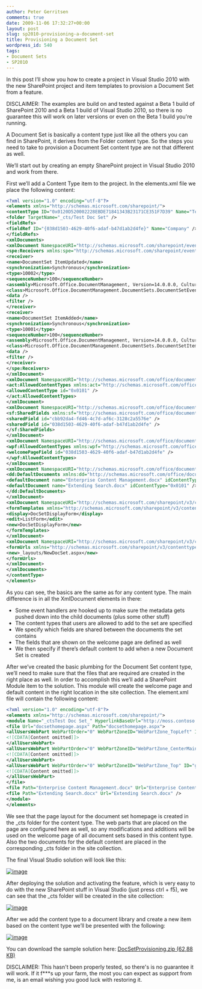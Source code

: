 ```yaml
---
author: Peter Gerritsen
comments: true
date: 2009-11-06 17:32:27+00:00
layout: post
slug: sp2010-provisioning-a-document-set
title: Provisioning a Document Set
wordpress_id: 540
tags:
- Document Sets
- SP2010
---
```


In this post I’ll show you how to create a project in Visual Studio 2010 with the new SharePoint project and item templates to provision a Document Set from a feature.

DISCLAIMER: The examples are build on and tested against a Beta 1 build of SharePoint 2010 and a Beta 1 build of Visual Studio 2010, so there is no guarantee this will work on later versions or even on the Beta 1 build you're running.

A Document Set is basically a content type just like all the others you can find in SharePoint, it derives from the Folder content type. So the steps you need to take to provision a Document Set content type are not that different as well.

We’ll start out by creating an empty SharePoint project in Visual Studio 2010 and work from there.

First we’ll add a Content Type item to the project. In the elements.xml file we place the following content:
```xml
<?xml version="1.0" encoding="utf-8"?>
<elements xmlns="http://schemas.microsoft.com/sharepoint/">
<contentType ID="0x0120D520002228EBDE71841343B23171CE351F7D39" Name="Test Doc Set" Group="Document Set Content Types" Version="2" ProgId="SharePoint.DocumentSet">
<folder TargetName="_cts/Test Doc Set" />
<fieldRefs>
<fieldRef ID="{038d1503-4629-40f6-adaf-b47d1ab2d4fe}" Name="Company" />
</fieldRefs>
<xmlDocuments>
<xmlDocument NamespaceURI="http://schemas.microsoft.com/sharepoint/events">
<spe:Receivers xmlns:spe="http://schemas.microsoft.com/sharepoint/events">
<receiver>
<name>DocumentSet ItemUpdated</name>
<synchronization>Synchronous</synchronization>
<type>10002</type>
<sequenceNumber>100</sequenceNumber>
<assembly>Microsoft.Office.DocumentManagement, Version=14.0.0.0, Culture=neutral, PublicKeyToken=71e9bce111e9429c</assembly>
<class>Microsoft.Office.DocumentManagement.DocumentSets.DocumentSetEventReceiver</class>
<data />
<filter />
</receiver>
<receiver>
<name>DocumentSet ItemAdded</name>
<synchronization>Synchronous</synchronization>
<type>10001</type>
<sequenceNumber>100</sequenceNumber>
<assembly>Microsoft.Office.DocumentManagement, Version=14.0.0.0, Culture=neutral, PublicKeyToken=71e9bce111e9429c</assembly>
<class>Microsoft.Office.DocumentManagement.DocumentSets.DocumentSetItemsEventReceiver</class>
<data />
<filter />
</receiver>
</spe:Receivers>
</xmlDocument>
<xmlDocument NamespaceURI="http://schemas.microsoft.com/office/documentsets/allowedcontenttypes">
<act:AllowedContentTypes xmlns:act="http://schemas.microsoft.com/office/documentsets/allowedcontenttypes" LastModified="11/4/2009 3:30:17 PM">
<allowedContentType id="0x0101" />
</act:AllowedContentTypes>
</xmlDocument>
<xmlDocument NamespaceURI="http://schemas.microsoft.com/office/documentsets/sharedfields">
<sf:SharedFields xmlns:sf="http://schemas.microsoft.com/office/documentsets/sharedfields" LastModified="11/4/2009 3:31:50 PM">
<sharedField id="cbb92da4-fd46-4c7d-af6c-3128c2a5576e" />
<sharedField id="038d1503-4629-40f6-adaf-b47d1ab2d4fe" />
</sf:SharedFields>
</xmlDocument>
<xmlDocument NamespaceURI="http://schemas.microsoft.com/office/documentsets/welcomepagefields">
<wpf:AllowedContentTypes xmlns:wpf="http://schemas.microsoft.com/office/documentsets/welcomepagefields" LastModified="11/4/2009 3:31:50 PM">
<welcomePageField id="038d1503-4629-40f6-adaf-b47d1ab2d4fe" />
</wpf:AllowedContentTypes>
</xmlDocument>
<xmlDocument NamespaceURI="http://schemas.microsoft.com/office/documentsets/defaultdocuments">
<dd:DefaultDocuments xmlns:dd="http://schemas.microsoft.com/office/documentsets/defaultdocuments" LastModified="11/5/2009 8:39:24 AM" AddSetName="True">
<defaultDocument name="Enterprise Content Management.docx" idContentType="0x0101" />
<defaultDocument name="Extending Search.docx" idContentType="0x0101" />
</dd:DefaultDocuments>
</xmlDocument>
<xmlDocument NamespaceURI="http://schemas.microsoft.com/sharepoint/v3/contenttype/forms">
<formTemplates xmlns="http://schemas.microsoft.com/sharepoint/v3/contenttype/forms">
<display>DocSetDisplayForm</display>
<edit>ListForm</edit>
<new>DocSetDisplayForm</new>
</formTemplates>
</xmlDocument>
<xmlDocument NamespaceURI="http://schemas.microsoft.com/sharepoint/v3/contenttype/forms/url">
<formUrls xmlns="http://schemas.microsoft.com/sharepoint/v3/contenttype/forms/url">
<new>_layouts/NewDocSet.aspx</new>
</formUrls>
</xmlDocument>
</xmlDocuments>
</contentType>
</elements>
```
As you can see, the basics are the same as for any content type. The main difference is in all the XmlDocument elements in there:

  * Some event handlers are hooked up to make sure the metadata gets pushed down into the child documents (plus some other stuff)
  * The content types that users are allowed to add to the set are specified
  * We specify which fields are shared between the documents the set contains
  * The fields that are shown on the welcome page are defined as well
  * We then specify if there’s default content to add when a new Document Set is created


After we’ve created the basic plumbing for the Document Set content type, we’ll need to make sure that the files that are required are created in the right place as well. In order to accomplish this we’ll add a SharePoint Module item to the solution. This module will create the welcome page and default content in the right location in the site collection. The element.xml file will contain the following content:

```xml
<?xml version="1.0" encoding="utf-8"?>
<elements xmlns="http://schemas.microsoft.com/sharepoint/">
<module Name="_ctsTest Doc Set_" HyperlinkBaseUrl="http://moss.contoso.com/sites/docsettest" Path="WelcomePages\Files\_cts\Test Doc Set" Url="_cts/Test Doc Set">
<file Url="docsethomepage.aspx" Path="docsethomepage.aspx">
<allUsersWebPart WebPartOrder="0" WebPartZoneID="WebPartZone_TopLeft" ID="g_ae6da3d4_9233_45d6_b9fd_6300815e16c6">
<![CDATA[Content omitted]]>
</allUsersWebPart>
<allUsersWebPart WebPartOrder="0" WebPartZoneID="WebPartZone_CenterMain" ID="g_d8062545_cc87_4e82_9c55_cae80486ffea">
<![CDATA[Content omitted]]>
</allUsersWebPart>
<allUsersWebPart WebPartOrder="0" WebPartZoneID="WebPartZone_Top" ID="g_651be1ba_c8bb_4d29_87b0_87c769cd5179">
<![CDATA[Content omitted]]>
</allUsersWebPart>
</file>
<file Path="Enterprise Content Management.docx" Url="Enterprise Content Management.docx" />
<file Path="Extending Search.docx" Url="Extending Search.docx" />
</module>
</elements>
```

We see that the page layout for the document set homepage is created in the _cts folder for the content type. The web parts that are placed on the page are configured here as well, so any modifications and additions will be used on the welcome page of all document sets based in this content type. Also the two documents for the default content are placed in the corresponding _cts folder in the site collection.

The final Visual Studio solution will look like this:

[![image](http://blog.petergerritsen.nl/wp-content/uploads/snipping11.png)](http://blog.petergerritsen.nl/wp-content/uploads/snipping10.png)

After deploying the solution and activating the feature, which is very easy to do with the new SharePoint stuff in Visual Studio (just press ctrl + f5), we can see that the _cts folder will be created in the site collection:

[![image](http://blog.petergerritsen.nl/wp-content/uploads/snipping13.png)](http://blog.petergerritsen.nl/wp-content/uploads/snipping12.png)

After we add the content type to a document library and create a new item based on the content type we’ll be presented with the following:

[![image](http://blog.petergerritsen.nl/wp-content/uploads/snipping15.png)](http://blog.petergerritsen.nl/wp-content/uploads/snipping14.png)

You can download the sample solution here: [DocSetProvisioning.zip (62,88 KB)](http://blog.petergerritsen.nl/wp-content/uploads/DocSetProvisioning.zip)

DISCLAIMER: This hasn't been properly tested, so there's is no guarantee it will work. If it f***s up your farm, the most you can expect as support from me, is an email wishing you good luck with restoring it.
